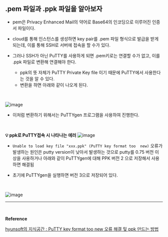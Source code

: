 ## .pem 파일과 .ppk 파일을 알아보자
- pem은 Privacy Enhanced Mail의 약어로 Base64의 인코딩으로 이루어진 인증서 파일이다.

- cloud를 통해 인스턴스를 생성하면 key pair를 .pem 파일 형식으로 발급을 받게 되는데,
이를 통해 SSH로 서버에 접속을 할 수가 있다.

- 그러나 SSH가 아닌 PuTTY를 사용하게 되면 .pem키로는 연결할 수가 없고, 이를
.ppk 파일로 변환해 연결해야 한다.
  - ppk의 뜻 자체가 PuTTY Private Key file 이기 때문에 PuTTY에서 사용한다는 것을 알 수 있다.
  - 변환을 하면 아래와 같이 나오게 된다.
<br>

![image](https://github.com/yejun95/Today-I-Learn/assets/121341413/77cecb78-90ff-4c5c-938c-f8d7608e24c8)

- 이처럼 변환하기 위해서는 PuTTYgen 프로그램을 사용하여 진행한다.
<br>

**💡 ppk로 PuTTY접속 시 나타나는 에러**
![image](https://github.com/bjsystems/contract/assets/121341413/a5ac4ac5-101e-401a-8141-742bb17d172f)
<br>

- `Unable to load key file "xxx.ppk" (PuTTY key format too  new)` 오류가 발생하는 원인은
putty version이 낮아서 발생하는 것으로
putty를 0.75 버전 이상을 사용하거나
아래와 같이 PuTTYgen에 대해 PPK 버전 2 으로 저장해서 사용하면 해결됨

- 초기에 PuTTYgen을 실행하면 버전 3으로 저장되어 있다.
<br>

![image](https://github.com/bjsystems/contract/assets/121341413/bdf3e199-dea9-42ae-879b-26d4746830d0)
<br>
<hr>
<br>

**Reference**<br>

[hyunsoft의 지식공간 : PuTTY key format too new 오류 해결 및 ppk 만드는 방법](https://hyunsoft.tistory.com/entry/ppk-%EB%A7%8C%EB%93%9C%EB%8A%94-%EB%B2%95-%EB%B0%8F-PuTTY-key-format-too-new-%EC%98%A4%EB%A5%98-%ED%95%B4%EA%B2%B0%EB%B2%95)
